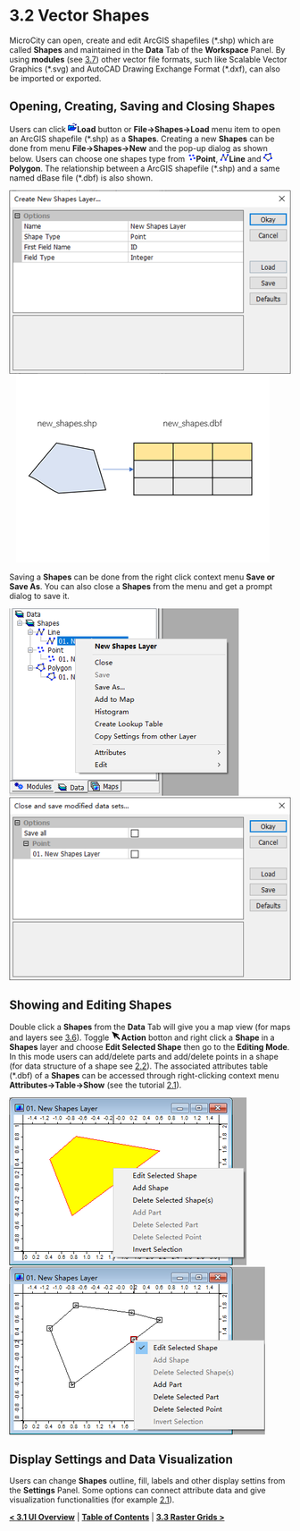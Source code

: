 # 3.2 Vector Shapes
MicroCity can open, create and edit ArcGIS shapefiles (\*.shp) which are called **Shapes** and maintained in the **Data** Tab of the **Workspace** Panel. By using **modules** (see [3.7](3.7_modules.md)) other vector file formats, such like Scalable Vector Graphics (\*.svg) and AutoCAD Drawing Exchange Format (\*.dxf), can also be imported or exported.
## Opening, Creating, Saving and Closing Shapes
Users can click ![button](imgs/button_load.png)**Load** button or **File->Shapes->Load** menu item to open an ArcGIS shapefile (\*.shp) as a **Shapes**. Creating a new **Shapes** can be done from menu **File->Shapes->New** and the pop-up dialog as shown below. Users can choose one shapes type from ![icon_shapes_point](imgs/icon_shapes_point.png)**Point**, ![icon_shapes_line](imgs/icon_shapes_line.png)**Line** and ![icon_shapes_polygon](imgs/icon_shapes_polygon.png)**Polygon**. The relationship between a ArcGIS shapefile (\*.shp) and a same named dBase file (\*.dbf) is also shown.

![new shapes](imgs/new_shapes.png) &nbsp;&nbsp; ![shape_files](imgs/shapes_files.png)

Saving a **Shapes** can be done from the right click context menu **Save or Save As**. You can also close a **Shapes** from the menu and get a prompt dialog to save it.

![shapes menu](imgs/shapes_menu.png) &nbsp;&nbsp; ![close and save](imgs/close_save_shapes.png)

## Showing and Editing Shapes
Double click a **Shapes** from the **Data** Tab will give you a map view (for maps and layers see [3.6](3.6_maps_and_layers.md)). Toggle ![button](imgs/button_action.png)**Action** botton and right click a **Shape** in a **Shapes** layer and choose **Edit Selected Shape** then go to the **Editing Mode**. In this mode users can add/delete parts and add/delete points in a shape (for data structure of a shape see [2.2](2.2_searching_for_countries.md)). The associated attributes table (\*.dbf) of a **Shapes** can be accessed through right-clicking context menu **Attributes->Table->Show** (see the tutorial [2.1](2.1_showing_a_world_map.md)). 

![edit shape](imgs/edit_shape.png) &nbsp;&nbsp; ![edit point](imgs/edit_point.png)

## Display Settings and Data Visualization
Users can change **Shapes** outline, fill, labels and other display settins from the **Settings** Panel. Some options can connect attribute data and give visualization functionalities (for example [2.1](2.1_showing_a_world_map.md)).

[**< 3.1 UI Overview**](3.1_ui_overview.md) | [**Table of Contents**](.) | [**3.3 Raster Grids >**](3.3_raster_grids.md)
